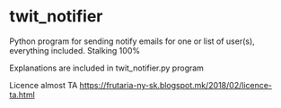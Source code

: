 # twit_notifier
Python program for sending notify emails for one or list of user(s), everything included. Stalking 100%  

Explanations are included in twit_notifier.py program

Licence almost TA https://frutaria-ny-sk.blogspot.mk/2018/02/licence-ta.html
